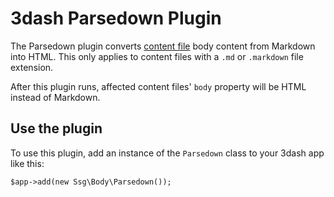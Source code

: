 # 3dash Parsedown Plugin

The Parsedown plugin converts [content file](../files.md#content-files) 
body content from Markdown into HTML. This only applies to content
files with a `.md` or `.markdown` file extension.

After this plugin runs, affected content files' `body` property
will be HTML instead of Markdown.

## Use the plugin

To use this plugin, add an instance of the `Parsedown` class to your
3dash app like this:

```
$app->add(new Ssg\Body\Parsedown());
```

